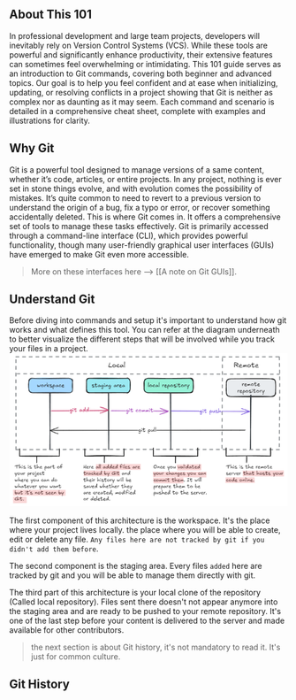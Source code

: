 ## About This 101

In professional development and large team projects, developers will inevitably rely on Version Control Systems (VCS). While these tools are powerful and significantly enhance productivity, their extensive features can sometimes feel overwhelming or intimidating.
This 101 guide serves as an introduction to Git commands, covering both beginner and advanced topics. Our goal is to help you feel confident and at ease when initializing, updating, or resolving conflicts in a project showing that Git is neither as complex nor as daunting as it may seem.
Each command and scenario is detailed in a comprehensive cheat sheet, complete with examples and illustrations for clarity.

## Why Git

Git is a powerful tool designed to manage versions of a same content, whether it’s code, articles, or entire projects. In any project, nothing is ever set in stone things evolve, and with evolution comes the possibility of mistakes.
It’s quite common to need to revert to a previous version to understand the origin of a bug, fix a typo or error, or recover something accidentally deleted. This is where Git comes in. It offers a comprehensive set of tools to manage these tasks effectively.
Git is primarily accessed through a command-line interface (CLI), which provides powerful functionality, though many user-friendly graphical user interfaces (GUIs) have emerged to make Git even more accessible.

> More on these interfaces here --> [[A note on Git GUIs]].

## Understand Git

Before diving into commands and setup it's important to understand how git works and what defines this tool.
You can refer at the diagram underneath to better visualize the different steps that will be involved while you track your files in a project.
![git areas|634](./resources/git_areas.png)

The first component of this architecture is the workspace. It's the place where your project lives locally. the place where you will be able to create, edit or delete any file. `Any files here are not tracked by git if you didn't add them before`.

The second component is the staging area. Every files `added` here are tracked by git and you will be able to manage them directly with git.

The third part of this architecture is your local clone of the repository (Called local repository). Files sent there doesn't not appear anymore into the staging area and are ready to be pushed to your remote repository. It's one of the last step before your content is delivered to the server and made available for other contributors.

> the next section is about Git history, it's not mandatory to read it. It's just for common culture.

## Git History
